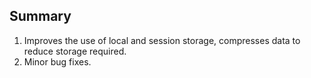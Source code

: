 ## Summary

1. Improves the use of local and session storage, compresses data to reduce storage required.
2. Minor bug fixes.

